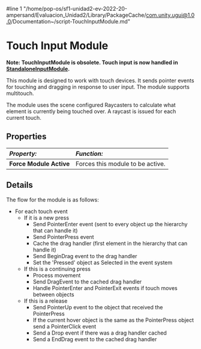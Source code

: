 #line 1 "/home/pop-os/sf1-unidad2-ev-2022-20-ampersand/Evaluacion_Unidad2/Library/PackageCache/com.unity.ugui@1.0.0/Documentation~/script-TouchInputModule.md"
# Touch Input Module

**Note: TouchInputModule is obsolete. Touch input is now handled in [StandaloneInputModule](script-StandaloneInputModule.md).**

This module is designed to work with touch devices. It sends pointer events for touching and dragging in response to user input. The module supports multitouch.

The module uses the scene configured Raycasters to calculate what element is currently being touched over. A raycast is issued for each current touch.


## Properties

|**_Property:_** |**_Function:_** |
|:---|:---|
|__Force Module Active__ | Forces this module to be active. |

## Details

The flow for the module is as follows:

- For each touch event
    - If it is a new press
        - Send PointerEnter event (sent to every object up the hierarchy that can handle it)
        - Send PointerPress event
        - Cache the drag handler (first element in the hierarchy that can handle it)
        - Send BeginDrag event to the drag handler
        - Set the 'Pressed' object as Selected in the event system
    - If this is a continuing press
        - Process movement
        - Send DragEvent to the cached drag handler
        - Handle PointerEnter and PointerExit events if touch moves between objects
    - If this is a release
        - Send PointerUp event to the object that received the PointerPress
        - If the current hover object is the same as the PointerPress object send a PointerClick event
        - Send a Drop event if there was a drag handler cached
        - Send a EndDrag event to the cached drag handler
